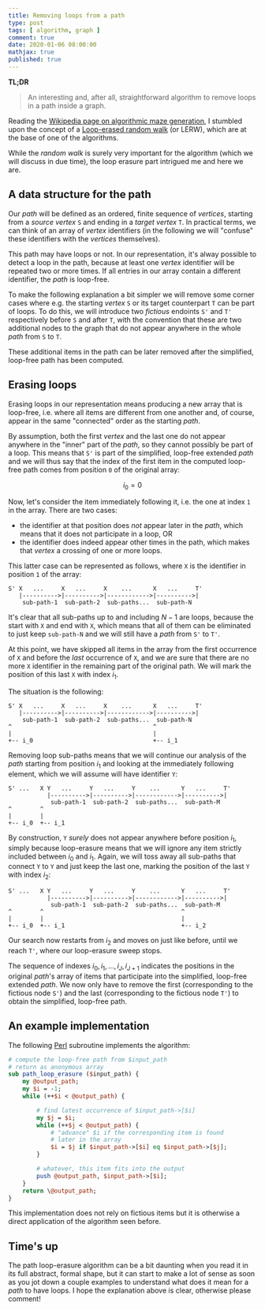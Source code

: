 ```yaml
---
title: Removing loops from a path
type: post
tags: [ algorithm, graph ]
comment: true
date: 2020-01-06 08:00:00
mathjax: true
published: true
---
```


**TL;DR**

> An interesting and, after all, straightforward algorithm to remove loops
> in a path inside a graph.

Reading the [Wikipedia page on algorithmic maze
generation][wikipedia-maze], I stumbled upon the concept of a [Loop-erased
random walk][wikipedia-lerw] (or LERW), which are at the base of one of
the algorithms.

While the *random walk* is surely very important for the algorithm (which
we will discuss in due time), the loop erasure part intrigued me and here
we are.

## A data structure for the path

Our *path* will be defined as an ordered, finite sequence of *vertices*,
starting from a *source vertex* `S` and ending in a *target vertex* `T`.
In practical terms, we can think of an array of *vertex* identifiers (in
the following we will "confuse" these identifiers with the *vertices*
themselves).

This path may have loops or not. In our representation, it's alway
possible to detect a loop in the path, because at least one *vertex*
identifier will be repeated two or more times. If all entries in our array
contain a different identifier, the *path* is loop-free.

To make the following explanation a bit simpler we will remove some corner
cases where e.g. the starting *vertex* `S` or its target counterpart `T`
can be part of loops. To do this, we will introduce two *fictious*
endoints `S'` and `T'` respectively before `S` and after `T`, with the
convention that these are two additional nodes to the graph that do not
appear anywhere in the whole *path* from `S` to `T`.

These additional items in the path can be later removed after the
simplified, loop-free path has been computed.


## Erasing loops

Erasing loops in our representation means producing a new array that is
loop-free, i.e. where all items are different from one another and, of
course, appear in the same "connected" order as the starting *path*.

By assumption, both the first *vertex* and the last one do not appear
anywhere in the "inner" part of the *path*, so they cannot possibly be
part of a loop. This means that `S'` is part of the simplified, loop-free
extended *path* and we will thus say that the index of the first item in
the computed loop-free path comes from position `0` of the original array:

$$ i_0 = 0 $$

Now, let's consider the item immediately following it, i.e. the one at
index `1` in the array. There are two cases:

- the identifier at that position does *not* appear later in the *path*,
  which means that it does not participate in a loop, OR
- the identifier does indeed appear other times in the path, which makes
  that *vertex* a crossing of one or more loops.

This latter case can be represented as follows, where `X` is the
identifier in position `1` of the array:

```
S' X   ...     X   ...     X    ...      X   ...     T'
   |---------->|---------->|------------>|---------->|
    sub-path-1  sub-path-2  sub-paths...  sub-path-N
```

It's clear that all sub-paths up to and including $N-1$ are loops, because
the start with `X` and end with `X`, which means that all of them can be
eliminated to just keep `sub-path-N` and we will still have a *path* from
`S'` to `T'`.

At this point, we have skipped all items in the array from the first
occurrence of `X` and before the *last* occurrence of `X`, and we are sure
that there are no more `X` identifier in the remaining part of the
original path. We will mark the position of this last `X` with index
$i_1$.

The situation is the following:

```
S' X   ...     X   ...     X    ...      X   ...     T'
   |---------->|---------->|------------>|---------->|
    sub-path-1  sub-path-2  sub-paths...  sub-path-N
^                                        ^
|                                        |
+-- i_0                                  +-- i_1
```

Removing loop sub-paths means that we will continue our analysis of the
*path* starting from position $i_1$ and looking at the immediately
following element, which we will assume will have identifier `Y`:

```
S' ...   X Y   ...     Y   ...     Y    ...      Y   ...     T'
           |---------->|---------->|------------>|---------->|
            sub-path-1  sub-path-2  sub-paths...  sub-path-M
^        ^
|        |
+-- i_0  +-- i_1
```

By construction, `Y` *surely* does not appear anywhere before position
$i_1$, simply because loop-erasure means that we will ignore any item
strictly included between $i_0$ and $i_1$. Again, we will toss away all
sub-paths that connect `Y` to `Y` and just keep the last one, marking the
position of the last `Y` with index $i_2$:

```
S' ...   X Y   ...     Y   ...     Y    ...      Y   ...     T'
           |---------->|---------->|------------>|---------->|
            sub-path-1  sub-path-2  sub-paths...  sub-path-M
^        ^                                       ^
|        |                                       |
+-- i_0  +-- i_1                                 +-- i_2
```

Our search now restarts from $i_2$ and moves on just like before, until we
reach `T'`, where our loop-erasure sweep stops.

The sequence of indexes $i_0, i_1, ..., i_J, i_{J+1}$ indicates the
positions in the original *path*'s array of items that participate into
the simplified, loop-free extended *path*. We now only have to remove the
first (corresponding to the fictious node `S'`) and the last
(corresponding to the fictious node `T'`) to obtain the simplified,
loop-free path.


## An example implementation

The following [Perl][] subroutine implements the algorithm:

```perl
# compute the loop-free path from $input_path
# return as anonymous array
sub path_loop_erasure ($input_path) {
    my @output_path;
    my $i = -1;
    while (++$i < @output_path) {

        # find latest occurrence of $input_path->[$i]
        my $j = $i;
        while (++$j < @output_path) {
            # "advance" $i if the corresponding item is found
            # later in the array
            $i = $j if $input_path->[$i] eq $input_path->[$j];
        }

        # whatever, this item fits into the output
        push @output_path, $input_path->[$i];
    }
    return \@output_path;
}
```

This implementation does not rely on fictious items but it is otherwise a
direct application of the algorithm seen before.

## Time's up

The path loop-erasure algorithm can be a bit daunting when you read it in
its full abstract, formal shape, but it can start to make a lot of sense
as soon as you jot down a couple examples to understand what does it mean
for a *path* to have loops. I hope the explanation above is clear,
otherwise please comment!


[wikipedia-maze]: https://en.wikipedia.org/wiki/Maze_generation_algorithm
[wikipedia-lerw]: https://en.wikipedia.org/wiki/Loop-erased_random_walk
[Perl]: https://www.perl.org/
